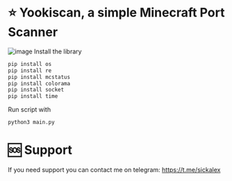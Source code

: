 # ⭐ Yookiscan, a simple Minecraft Port Scanner
![image](https://user-images.githubusercontent.com/98915675/209789777-b372dde6-82b8-4c66-b745-abf265eb0aaa.png)
Install the library
```python
pip install os
pip install re
pip install mcstatus
pip install colorama
pip install socket
pip install time
```
Run script with
```python
python3 main.py
```
# 🆘️ Support
If you need support you can contact me on telegram: https://t.me/sickalex
